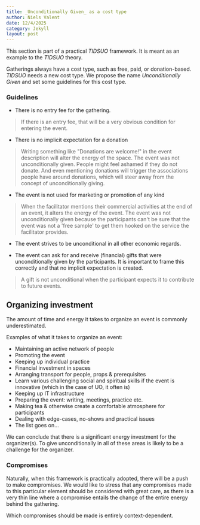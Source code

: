 ```yaml
---
title: _Unconditionally Given_ as a cost type
author: Niels Valent
date: 12/4/2025
category: Jekyll
layout: post
---
```


This section is part of a practical *TIDSUO* framework. It is meant as an example to the *TIDSUO* theory.

Gatherings always have a cost type, such as free, paid, or donation-based. *TIDSUO* needs a new cost type. We propose the name *Unconditionally Given* and set some guidelines for this cost type.

### Guidelines
- There is no entry fee for the gathering.

> If there is an entry fee, that will be a very obvious condition for entering the event.

- There is no implicit expectation for a donation

> Writing something like "Donations are welcome!" in the event description will alter the energy of the space. The event was not unconditionally given. People might feel ashamed if they do not donate. And even mentioning donations will trigger the associations people have around donations, which will steer away from the concept of unconditionally giving.

- The event is not used for marketing or promotion of any kind

> When the facilitator mentions their commercial activities at the end of an event, it alters the energy of the event. The event was not unconditionally given because the participants can't be sure that the event was not a 'free sample' to get them hooked on the service the facilitator provides.

- The event strives to be unconditional in all other economic regards.

- The event can ask for and receive (financial) gifts that were unconditionally given by the participants. It is important to frame this correctly and that no implicit expectation is created. 

> A gift is not unconditional when the participant expects it to contribute to future events.

## Organizing investment
The amount of time and energy it takes to organize an event is commonly underestimated.

Examples of what it takes to organize an event:

- Maintaining an active network of people
- Promoting the event
- Keeping up individual practice
- Financial investment in spaces
- Arranging transport for people, props & prerequisites
- Learn various challenging social and spiritual skills if the event is innovative (which in the case of UO, it often is)
- Keeping up IT infrastructure
- Preparing the event: writing, meetings, practice etc.
- Making tea & otherwise create a comfortable atmosphere for participants
- Dealing with edge-cases, no-shows and practical issues
- The list goes on...

We can conclude that there is a significant energy investment for the organizer(s). To give unconditionally in all of these areas is likely to be a challenge for the organizer.

### Compromises

Naturally, when this framework is practically adopted, there will be a push to make compromises. We would like to stress that any compromises made to this particular element should be considered with great care, as there is a very thin line where a compromise entails the change of the entire energy behind the gathering.

Which compromises should be made is entirely context-dependent.
